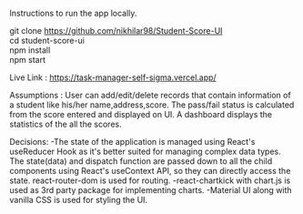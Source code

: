 Instructions to run the app locally.

git clone https://github.com/nikhilar98/Student-Score-UI<br/>
cd student-score-ui<br/>
npm install<br/>
npm start<br/>

Live Link : https://task-manager-self-sigma.vercel.app/

Assumptions : User can add/edit/delete records that contain information of a student like his/her name,address,score. The pass/fail status is calculated from the score entered and displayed on UI. A dashboard displays the statistics of the all the scores.

Decisions: 
-The state of the application is managed using React's useReducer Hook as it's better suited for managing complex data types. The state(data) and dispatch function are passed down to all the child components using React's useContext API, so they can directly access the state. react-router-dom is used for routing.
-react-chartkick with chart.js is used as 3rd party package for implementing charts. 
-Material UI along with vanilla CSS is used for styling the UI.
